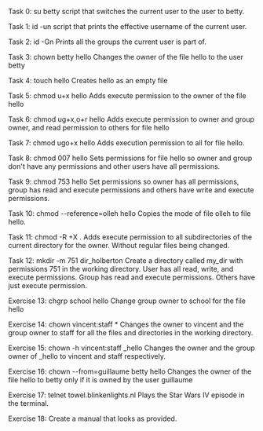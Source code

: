 Task 0: su betty script that switches the current user to the user  to betty.

Task 1: id -un script that prints the effective username of the current user.

Task 2: id -Gn Prints all the groups the current user is part of.

Task 3: chown betty hello Changes the owner of the file hello to the user betty

Task 4: touch hello Creates hello as an empty file

Task 5: chmod u+x hello Adds execute permission to the owner of the file hello

Task 6: chmod ug+x,o+r hello Adds execute permission to owner and group owner, and read permission to others for file hello

Task 7: chmod ugo+x hello Adds execution permission to all for file hello.

Task 8: chmod 007 hello Sets permissions for file hello so owner and group don't have any permissions and other users have all permissions.

Task 9: chmod 753 hello Set permissions so owner has all permissions, group has read and execute permissions and others have write and execute permissions.

Task 10: chmod --reference=olleh hello Copies the mode of file olleh to file hello.

Task 11: chmod -R +X . Adds execute permission to all subdirectories of the current directory for the owner. Without regular files being changed.

Task 12: mkdir -m 751 dir_holberton Create a directory called my_dir with permissions 751 in the working directory. User has all read, write, and execute permissions. Group has read and execute permissions. Others have just execute permission.

Exercise 13: chgrp school hello Change group owner to school for the file hello

Exercise 14: chown vincent:staff * Changes the owner to vincent and the group owner to staff for all the files and directories in the working directory.

Exercise 15: chown -h vincent:staff _hello Changes the owner and the group owner of _hello to vincent and staff respectively.

Exercise 16: chown --from=guillaume betty hello Changes the owner of the file hello to betty only if it is owned by the user guillaume

Exercise 17: telnet towel.blinkenlights.nl Plays the Star Wars IV episode in the terminal.

Exercise 18: Create a manual that looks as provided.
